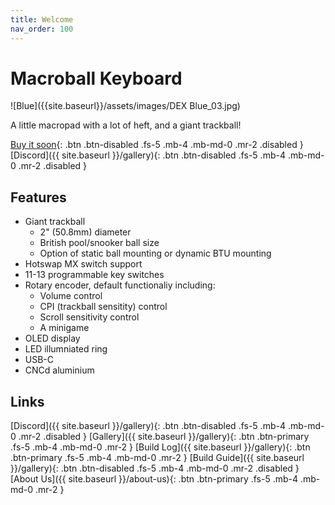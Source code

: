 ```yaml
---
title: Welcome
nav_order: 100
---
```


# Macroball Keyboard

![Blue]({{site.baseurl}}/assets/images/DEX Blue_03.jpg)

A little macropad with a lot of heft, and a giant trackball!

[Buy it soon](){: .btn .btn-disabled .fs-5 .mb-4 .mb-md-0 .mr-2 .disabled } 
[Discord]({{ site.baseurl }}/gallery){: .btn .btn-disabled .fs-5 .mb-4 .mb-md-0 .mr-2 .disabled }

## Features
- Giant trackball
  - 2" (50.8mm) diameter
  - British pool/snooker ball size
  - Option of static ball mounting or dynamic BTU mounting
- Hotswap MX switch support
- 11-13 programmable key switches
- Rotary encoder, default functionaliy including:
  - Volume control
  - CPI (trackball sensitity) control
  - Scroll sensitivity control
  - A minigame
- OLED display
- LED illumniated ring
- USB-C
- CNCd aluminium  

## Links

[Discord]({{ site.baseurl }}/gallery){: .btn .btn-disabled .fs-5 .mb-4 .mb-md-0 .mr-2 .disabled }
[Gallery]({{ site.baseurl }}/gallery){: .btn .btn-primary .fs-5 .mb-4 .mb-md-0 .mr-2 } 
[Build Log]({{ site.baseurl }}/gallery){: .btn .btn-primary .fs-5 .mb-4 .mb-md-0 .mr-2 } 
[Build Guide]({{ site.baseurl }}/gallery){: .btn .btn-disabled .fs-5 .mb-4 .mb-md-0 .mr-2 .disabled }
[About Us]({{ site.baseurl }}/about-us){: .btn .btn-primary .fs-5 .mb-4 .mb-md-0 .mr-2 }

